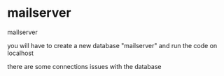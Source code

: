 # mailserver
mailserver 

you will have to create a new database "mailserver"
and run the code on localhost

there are some connections issues with the database

